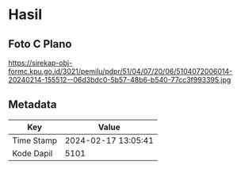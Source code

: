 # Hasil

## Foto C Plano

https://sirekap-obj-formc.kpu.go.id/3021/pemilu/pdpr/51/04/07/20/06/5104072006014-20240214-155512--06d3bdc0-5b57-48b6-b540-77cc3f993395.jpg


## Metadata

| Key        | Value               |
| ---------- | ------------------- |
| Time Stamp | 2024-02-17 13:05:41 |
| Kode Dapil | 5101                |



